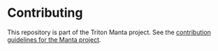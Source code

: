 # Contributing

This repository is part of the Triton Manta project.  See the [contribution
guidelines for the Manta
project](https://github.com/TritonDataCenter/manta/blob/master/CONTRIBUTING.md).
